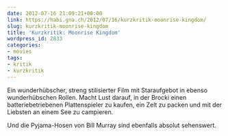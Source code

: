 ```yaml
---
date: 2012-07-16 21:09:21+00:00
link: https://habi.gna.ch/2012/07/16/kurzkritik-moonrise-kingdom/
slug: kurzkritik-moonrise-kingdom
title: 'Kurzkritik: Moonrise Kingdom'
wordpress_id: 2833
categories:
- movies
tags:
- kritik
- kurzkritik
---
```


Ein wunderhübscher, streng stilisierter Film mit Staraufgebot in ebenso wunderhübschen Rollen. Macht Lust darauf, in der Brocki einen batteriebetriebenen Plattenspieler zu kaufen, ein Zelt zu packen und mit der Liebsten an einem See zu campieren.

Und die Pyjama-Hosen von Bill Murray sind ebenfalls absolut sehenswert.
